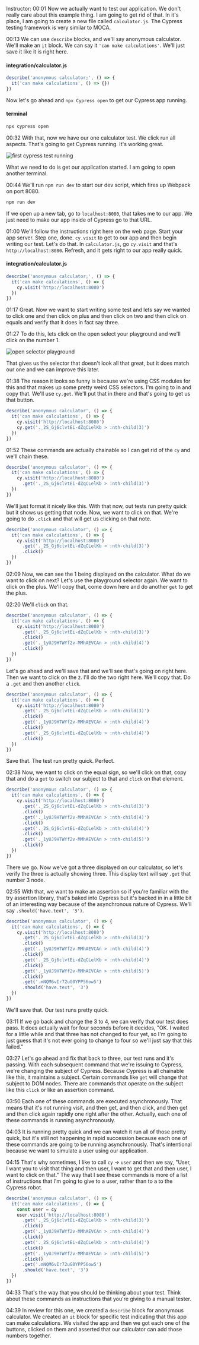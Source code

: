 Instructor: 00:01 Now we actually want to test our application. We don't really care about this example thing. I am going to get rid of that. In it's place, I am going to create a new file called `calculator.js`. The Cypress testing framework is very similar to MOCA.

00:13 We can use `describe` blocks, and we'll say anonymous calculator. We'll make an `it` block. We can say it `'can make calculations'`. We'll just save it like it is right here.

#### integration/calculator.js
```js
describe('anonymous calculator;', () => {
  it('can make calculations', () => {})
})
```

Now let's go ahead and `npx Cypress open` to get our Cypress app running.

#### terminal
```bash
npx cypress open
```

00:32 With that, now we have our one calculator test. We click run all aspects. That's going to get Cypress running. It's working great.

![first cypress test running](https://res.cloudinary.com/dg3gyk0gu/image/upload/v1574727278/transcript-images/cypress-write-the-first-cypress-test-first-cypress-test.png)

What we need to do is get our application started. I am going to open another terminal.

00:44 We'll run `npm run dev` to start our dev script, which fires up Webpack on port 8080.

```bash
npm run dev
```

If we open up a new tab, go to `localhost:8080`, that takes me to our app. We just need to make our app inside of Cypress go to that URL.

01:00 We'll follow the instructions right here on the web page. Start your app server. Step one, done. `cy.visit` to get to our app and then begin writing our test. Let's do that. In `calculator.js`, go `cy.visit` and that's `http://localhost:8080`. Refresh, and it gets right to our app really quick.

#### integration/calculator.js
```js
describe('anonymous calculator;', () => {
  it('can make calculations', () => {
    cy.visit('http://localhost:8080')
  })
})
```

01:17 Great. Now we want to start writing some test and lets say we wanted to click one and then click on plus and then click on two and then click on equals and verify that it does in fact say three.

01:27 To do this, lets click on the open select your playground and we'll click on the number 1.

![open selector playground](https://res.cloudinary.com/dg3gyk0gu/image/upload/v1574727278/transcript-images/cypress-write-the-first-cypress-test-open-selector-playground.png)

That gives us the selector that doesn't look all that great, but it does match our one and we can improve this later.

01:38 The reason it looks so funny is because we're using CSS modules for this and that makes up some pretty weird CSS selectors. I'm going to in and copy that. We'll use `cy.get`. We'll put that in there and that's going to get us that button.

```js
describe('anonymous calculator', () => {
  it('can make calculations', () => {
    cy.visit('http://localhost:8080')
    cy.get('._2S_Gj6clvtEi-dZqCLelKb > :nth-child(3)')
  })
})
```

01:52 These commands are actually chainable so I can get rid of the `cy` and we'll chain these.

```js
describe('anonymous calculator', () => {
  it('can make calculations', () => {
    cy.visit('http://localhost:8080')
      .get('._2S_Gj6clvtEi-dZqCLelKb > :nth-child(3)')
  })
})
```

We'll just format it nicely like this. With that now, out tests run pretty quick but it shows us getting that node. Now, we want to click on that. We're going to do `.click` and that will get us clicking on that note.

```js
describe('anonymous calculator', () => {
  it('can make calculations', () => {
    cy.visit('http://localhost:8080')
      .get('._2S_Gj6clvtEi-dZqCLelKb > :nth-child(3)')
      .click()
  })
})
```

02:09 Now, we can see the 1 being displayed on the calculator. What do we want to click on next? Let's use the playground selector again. We want to click on the plus. We'll copy that, come down here and do another `get` to get the plus.

02:20 We'll `click` on that.


```js
describe('anonymous calculator', () => {
  it('can make calculations', () => {
    cy.visit('http://localhost:8080')
      .get('._2S_Gj6clvtEi-dZqCLelKb > :nth-child(3)')
      .click()
      .get('._1yUJ9HTWYf2v-MMhAEVCAn > :nth-child(4)')
      .click()
  })
})
```

Let's go ahead and we'll save that and we'll see that's going on right here. Then we want to click on the `2`. I'll do the two right here. We'll copy that. Do a `.get` and then another `click`.

```js
describe('anonymous calculator', () => {
  it('can make calculations', () => {
    cy.visit('http://localhost:8080')
      .get('._2S_Gj6clvtEi-dZqCLelKb > :nth-child(3)')
      .click()
      .get('._1yUJ9HTWYf2v-MMhAEVCAn > :nth-child(4)')
      .click()
      .get('._2S_Gj6clvtEi-dZqCLelKb > :nth-child(4)')
      .click()
  })
})
```

Save that. The test run pretty quick. Perfect.

02:38 Now, we want to click on the equal sign, so we'll click on that, copy that and do a `get` to switch our subject to that and `click` on that element.

```js
describe('anonymous calculator', () => {
  it('can make calculations', () => {
    cy.visit('http://localhost:8080')
      .get('._2S_Gj6clvtEi-dZqCLelKb > :nth-child(3)')
      .click()
      .get('._1yUJ9HTWYf2v-MMhAEVCAn > :nth-child(4)')
      .click()
      .get('._2S_Gj6clvtEi-dZqCLelKb > :nth-child(4)')
      .click()
      .get('._1yUJ9HTWYf2v-MMhAEVCAn > :nth-child(5)')
      .click()
  })
})
```

There we go. Now we've got a three displayed on our calculator, so let's verify the three is actually showing three. This display text will say `.get` that number 3 node.

02:55 With that, we want to make an assertion so if you're familiar with the try assertion library, that's baked into Cypress but it's backed in in a little bit of an interesting way because of the asynchronous nature of Cypress. We'll say `.should('have.text', '3')`.

```js
describe('anonymous calculator', () => {
  it('can make calculations', () => {
    cy.visit('http://localhost:8080')
      .get('._2S_Gj6clvtEi-dZqCLelKb > :nth-child(3)')
      .click()
      .get('._1yUJ9HTWYf2v-MMhAEVCAn > :nth-child(4)')
      .click()
      .get('._2S_Gj6clvtEi-dZqCLelKb > :nth-child(4)')
      .click()
      .get('._1yUJ9HTWYf2v-MMhAEVCAn > :nth-child(5)')
      .click()
      .get('.mNQM6vIr72uG0YPP56ow5')
      .should('have.text', '3')
  })
})
```

We'll save that. Our test runs pretty quick.

03:11 If we go back and change the 3 to 4, we can verify that our test does pass. It does actually wait for four seconds before it decides, "OK. I waited for a little while and that three has not changed to four yet, so I'm going to just guess that it's not ever going to change to four so we'll just say that this failed."

03:27 Let's go ahead and fix that back to three, our test runs and it's passing. With each subsequent command that we're issuing to Cypress, we're changing the subject of Cypress. Because Cypress is all chainable like this, it maintains a subject. Certain commands like `get` will change that subject to DOM nodes. There are commands that operate on the subject like this `click` or like an assertion command.

03:50 Each one of these commands are executed asynchronously. That means that it's not running visit, and then get, and then click, and then get and then click again rapidly one right after the other. Actually, each one of these commands is running asynchronously.

04:03 It is running pretty quick and we can watch it run all of those pretty quick, but it's still not happening in rapid succession because each one of these commands are going to be running asynchronously. That's intentional because we want to simulate a user using our application.

04:15 That's why sometimes, I like to call `cy` -> `user` and then we say, "User, I want you to visit that thing and then user, I want to get that and then user, I want to click on that." The way that I see these commands is more of a list of instructions that I'm going to give to a user, rather than to a to the Cypress robot.

```js
describe('anonymous calculator', () => {
  it('can make calculations', () => {
    const user = cy
    user.visit('http://localhost:8080')
      .get('._2S_Gj6clvtEi-dZqCLelKb > :nth-child(3)')
      .click()
      .get('._1yUJ9HTWYf2v-MMhAEVCAn > :nth-child(4)')
      .click()
      .get('._2S_Gj6clvtEi-dZqCLelKb > :nth-child(4)')
      .click()
      .get('._1yUJ9HTWYf2v-MMhAEVCAn > :nth-child(5)')
      .click()
      .get('.mNQM6vIr72uG0YPP56ow5')
      .should('have.text', '3')
  })
})
```


04:33 That's the way that you should be thinking about your test. Think about these commands as instructions that you're giving to a manual tester.

04:39 In review for this one, we created a `describe` block for anonymous calculator. We created an `it` block for specific test indicating that this app can make calculations. We visited the app and then we got each one of the buttons, clicked on them and asserted that our calculator can add those numbers together.
